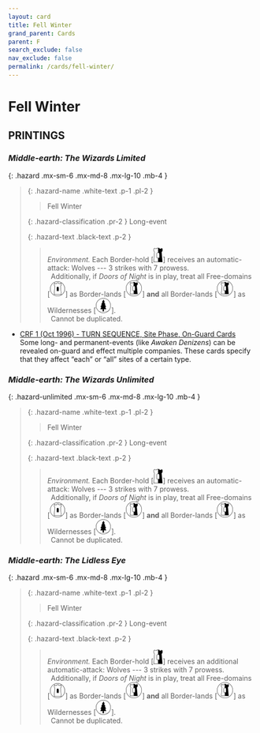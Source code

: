 ```yaml
---
layout: card
title: Fell Winter
grand_parent: Cards
parent: F
search_exclude: false
nav_exclude: false
permalink: /cards/fell-winter/
---
```


# Fell Winter


## PRINTINGS


### _Middle-earth: The Wizards Limited_

{: .hazard .mx-sm-6 .mx-md-8 .mx-lg-10 .mb-4 }
> {: .hazard-name .white-text .p-1 .pl-2 }
> > <div class="hazard-mp"></div>
> > <div class="card-name">Fell Winter</div>
>
> {: .hazard-classification .pr-2 }
> Long-event
>
> {: .hazard-text .black-text .p-2 }
> > _Environment._ Each Border-hold <nobr>[<img src="/assets/images/border-hold.svg">]</nobr> receives an automatic-attack: Wolves --- 3 strikes with 7 prowess. <br>&ensp;Additionally, if _Doors of Night_ is in play, treat all Free-domains <nobr>[<img src="/assets/images/free-domain.svg">]</nobr> as Border-lands <nobr>[<img src="/assets/images/border-land.svg">]</nobr> **and** all Border-lands <nobr>[<img src="/assets/images/border-land.svg">]</nobr> as Wildernesses <nobr>[<img src="/assets/images/wilderness.svg">]</nobr>. <br>&ensp;Cannot be duplicated. 
>

 - [CRF 1 (Oct 1996) - TURN SEQUENCE, Site Phase, On-Guard Cards](/original/rulings/crf-1/#on-guard-cards)<br>Some long- and permanent-events (like _Awaken Denizens_) can be revealed on-guard and effect multiple companies. These cards specify that they affect “each” or “all” sites of a certain type.

### _Middle-earth: The Wizards Unlimited_

{: .hazard-unlimited .mx-sm-6 .mx-md-8 .mx-lg-10 .mb-4 }
> {: .hazard-name .white-text .p-1 .pl-2 }
> > <div class="hazard-mp"></div>
> > <div class="card-name">Fell Winter</div>
>
> {: .hazard-classification .pr-2 }
> Long-event
>
> {: .hazard-text .black-text .p-2 }
> > _Environment._ Each Border-hold <nobr>[<img src="/assets/images/border-hold.svg">]</nobr> receives an automatic-attack: Wolves --- 3 strikes with 7 prowess. <br>&ensp;Additionally, if _Doors of Night_ is in play, treat all Free-domains <nobr>[<img src="/assets/images/free-domain.svg">]</nobr> as Border-lands <nobr>[<img src="/assets/images/border-land.svg">]</nobr> **and** all Border-lands <nobr>[<img src="/assets/images/border-land.svg">]</nobr> as Wildernesses <nobr>[<img src="/assets/images/wilderness.svg">]</nobr>. <br>&ensp;Cannot be duplicated. 
>

### _Middle-earth: The Lidless Eye_

{: .hazard .mx-sm-6 .mx-md-8 .mx-lg-10 .mb-4 }
> {: .hazard-name .white-text .p-1 .pl-2 }
> > <div class="hazard-mp"></div>
> > <div class="card-name">Fell Winter</div>
>
> {: .hazard-classification .pr-2 }
> Long-event
>
> {: .hazard-text .black-text .p-2 }
> > _Environment._ Each Border-hold <nobr>[<img src="/assets/images/border-hold.svg">]</nobr> receives an additional automatic-attack: Wolves --- 3 strikes with 7 prowess. <br>&ensp;Additionally, if _Doors of Night_ is in play, treat all Free-domains <nobr>[<img src="/assets/images/free-domain.svg">]</nobr> as Border-lands <nobr>[<img src="/assets/images/border-land.svg">]</nobr> **and** all Border-lands <nobr>[<img src="/assets/images/border-land.svg">]</nobr> as Wildernesses <nobr>[<img src="/assets/images/wilderness.svg">]</nobr>. <br>&ensp;Cannot be duplicated. 
>
